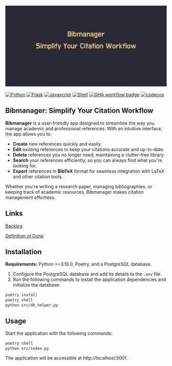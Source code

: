 ![Banner](src/assets/banner.png)

[![Python](https://img.shields.io/badge/python-3670A0?style=for-the-badge&logo=python&logoColor=ffdd54)](https://www.python.org/)
[![Flask](https://img.shields.io/badge/Flask-000000?style=for-the-badge&logo=Flask&logoColor=white)](https://flask.palletsprojects.com/en/stable/)
[![Javascript](https://shields.io/badge/JavaScript-F7DF1E?logo=JavaScript&logoColor=000&style=flat-square)](https://www.javascript.com/)
[![Shell](https://img.shields.io/badge/Shell-4EAA25?&style=plastic&logo=gnu-bash&logoColor=white)]()
[![GHA workflow badge](https://github.com/valovalovalo/miniprojekti/workflows/CI/badge.svg)](https://github.com/valovalovalo/miniprojekti/actions)
[![codecov](https://codecov.io/gh/valovalovalo/miniprojekti/graph/badge.svg?token=DIS78IN4YX)](https://codecov.io/gh/valovalovalo/miniprojekti)

## Bibmanager: Simplify Your Citation Workflow

**Bibmanager** is a user-friendly app designed to streamline the way you manage academic and professional references. With an intuitive interface, the app allows you to:

- **Create** new references quickly and easily.
- **Edit** existing references to keep your citations accurate and up-to-date.
- **Delete** references you no longer need, maintaining a clutter-free library.
- **Search** your references efficiently, so you can always find what you're looking for.
- **Export** references in **BibTeX** format for seamless integration with LaTeX and other citation tools.

Whether you're writing a research paper, managing bibliographies, or keeping track of academic resources, Bibmanager makes citation management effortless.

## Links

[Backlog](https://github.com/orgs/valovalovalo/projects/1)  

[Definition of Done](https://github.com/valovalovalo/miniprojekti/wiki/Definition-Of-Done)

## Installation

**Requirements:** Python >=3.10.0, Poetry, and a PostgreSQL database.

1. Configure the PostgreSQL database and add its details to the `.env` file.
2. Run the following commands to install the application dependencies and initialize the database:

```
poetry install
poetry shell
python src/db_helper.py
```

## Usage

Start the application with the following commands:

```
poetry shell
python src/index.py
```

The application will be accessible at http://localhost:5001.
